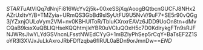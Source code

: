 $START$uAtVIQq7dNnjFi816WcYv2j5k+00xeSSjXq/AoogBQtbcnGUCFJ8NHx2AZrUxltvY/B+TMZyia+URmQS3GbBd9slSyUtFU9U5NvV/9uF7+SE5r90vQGg3jYZxnjOULoVym2VM+nv0KBHUlToR/TbluKXnxrEAVz6JDD9UoOn8tn+dMvCQaB9ksxXuQBLIQHseKQQhtmjleYBR0uVCIuQOxH5c7D0KdlrykgFTn9sRJFNJWRsJlwYLYdGSVncnLFsstNWEdCYyG+1mBZlyPhSep5rCqY+BaTsEF2Z1SoYR3l3XVJxJuLkAxroJRbFDffzqba6flRUL0aBDn9orJmnDw==$END$